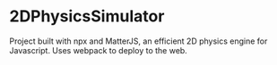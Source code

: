 # 2DPhysicsSimulator

Project built with npx and MatterJS, an efficient 2D physics engine for Javascript. Uses webpack to deploy to the web.
